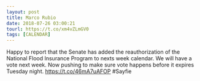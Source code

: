 ```yaml
---
layout: post
title: Marco Rubio
date: 2018-07-26 03:00:21
tourl: https://t.co/xm4vZLmGV0
tags: [CALENDAR]
---
```

Happy to report that the Senate has added the reauthorization of the National Flood Insurance Program to nexts week calendar. We will have a vote next week. Now pushing to make sure vote happens before it expires Tuesday night. https://t.co/46mA7uAFOP #Sayfie